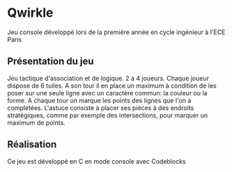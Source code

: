 # Qwirkle

Jeu console développé lors de la premiére année en cycle ingénieur à l'ECE Paris

## Présentation du jeu
Jeu tactique d'association et de logique. 2 à 4 joueurs. Chaque joueur dispose de 6 tuiles. A son tour
il en place un maximum à condition de les poser sur une seule ligne avec un caractère commun: la
couleur ou la forme. A chaque tour on marque les points des lignes que l'on a complétées. L'astuce
consiste à placer ses pièces à des endroits stratégiques, comme par exemple des intersections, pour
marquer un maximum de points.

## Réalisation 
Ce jeu est développé en C en mode console avec Codeblocks
